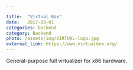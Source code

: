 ```yaml
---

title:  "Virtual Box"
date:   2017-03-01
categories: backend
category: Backend
photo: /assets/img/VIRTUAL-logo.jpg
external_link: https://www.virtualbox.org/
---
```

General-purpose full virtualizer for x86 hardware.
